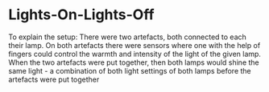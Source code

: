 # Lights-On-Lights-Off

To explain the setup: There were two artefacts, both connected to each their lamp. On both artefacts there were sensors where one with the help of fingers could control the warmth and intensity of the light of the given lamp. When the two artefacts were put together, then both lamps would shine the same light - a combination of both light settings of both lamps before the artefacts were put together
